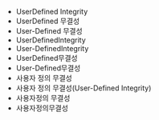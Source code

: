﻿- UserDefined Integrity
- UserDefined 무결성
- User-Defined 무결성
- UserDefinedIntegrity
- User-DefinedIntegrity
- UserDefined무결성
- User-Defined무결성
- 사용자 정의 무결성
- 사용자 정의 무결성(User-Defined Integrity) 
- 사용자정의 무결성
- 사용자정의무결성

